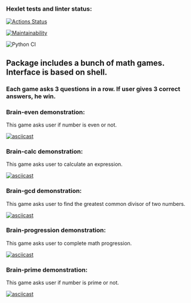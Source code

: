 ### Hexlet tests and linter status:
[![Actions Status](https://github.com/Catoiren/python-project-lvl1/workflows/hexlet-check/badge.svg)](https://github.com/Catoiren/python-project-lvl1/actions)

[![Maintainability](https://api.codeclimate.com/v1/badges/a99a88d28ad37a79dbf6/maintainability)](https://codeclimate.com/github/codeclimate/codeclimate/maintainability)

![Python CI](https://github.com/Catoiren/python-project-lvl1/actions/workflows/linter.yml/badge.svg)

## Package includes a bunch of math games. Interface is based on shell. 
### Each game asks 3 questions in a row. If user gives 3 correct answers, he win.

### Brain-even demonstration: 
This game asks user if number is even or not.

[![asciicast](https://asciinema.org/a/404243.svg)](https://asciinema.org/a/404243)

### Brain-calc demonstration:
This game asks user to calculate an expression.

[![asciicast](https://asciinema.org/a/418169.svg)](https://asciinema.org/a/418169)

### Brain-gcd demonstration:
This game asks user to find the greatest common divisor of two numbers.

[![asciicast](https://asciinema.org/a/418184.svg)](https://asciinema.org/a/418184)

### Brain-progression demonstration:
This game asks user to complete math progression.

[![asciicast](https://asciinema.org/a/418812.svg)](https://asciinema.org/a/418812)

### Brain-prime demonstration:
This game asks user if number is prime or not.

[![asciicast](https://asciinema.org/a/418875.svg)](https://asciinema.org/a/418875)

